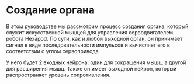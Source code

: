 # Создание органа

В этом руководстве мы рассмотрим процесс создания органа, который служит искусственной мышцей для управления серводвигателем робота Hexapod. По сути, как и любой выходной орган, он принимает сигнал в виде последовательности импульсов и вычисляет его в соответствии с углом сервопривода.

У него будет 2 входных нейрона: один для сокращения мышц, а другой для расширения мышц. Также он имеет выходной нейрон, который распространяет уровень сопротивления.